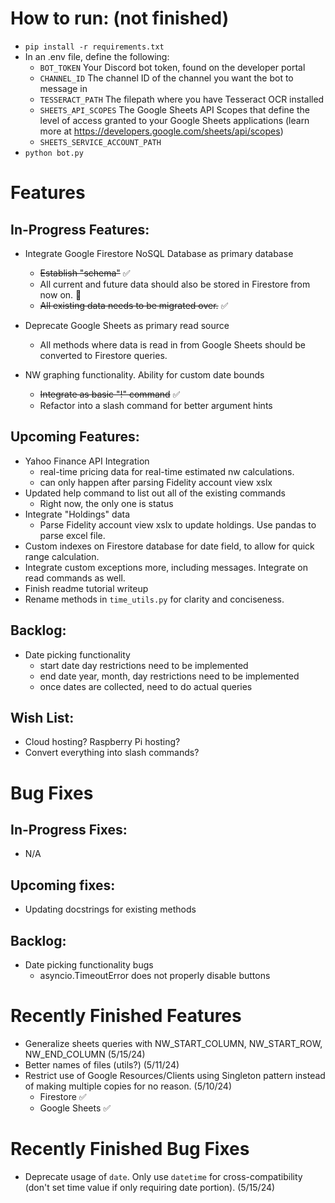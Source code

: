 # How to run: (not finished)

- `pip install -r requirements.txt`
- In an .env file, define the following:
  - `BOT_TOKEN` Your Discord bot token, found on the developer portal
  - `CHANNEL_ID` The channel ID of the channel you want the bot to message in
  - `TESSERACT_PATH` The filepath where you have Tesseract OCR installed
  - `SHEETS_API_SCOPES` The Google Sheets API Scopes that define the level of access granted to your Google Sheets applications (learn more at https://developers.google.com/sheets/api/scopes)
  - `SHEETS_SERVICE_ACCOUNT_PATH`
- `python bot.py`

# Features

## In-Progress Features:

- Integrate Google Firestore NoSQL Database as primary database

  - ~~Establish "schema"~~ ✅
  - All current and future data should also be stored in Firestore from now on. 🚧
  - ~~All existing data needs to be migrated over.~~ ✅

- Deprecate Google Sheets as primary read source

  - All methods where data is read in from Google Sheets should be converted to Firestore queries.

- NW graphing functionality. Ability for custom date bounds

  - ~~Integrate as basic "!" command~~ ✅
  - Refactor into a slash command for better argument hints

## Upcoming Features:

- Yahoo Finance API Integration
  - real-time pricing data for real-time estimated nw calculations.
  - can only happen after parsing Fidelity account view xslx
- Updated help command to list out all of the existing commands
  - Right now, the only one is status
- Integrate "Holdings" data
  - Parse Fidelity account view xslx to update holdings. Use pandas to parse excel file.
- Custom indexes on Firestore database for date field, to allow for quick range calculation.
- Integrate custom exceptions more, including messages. Integrate on read commands as well.
- Finish readme tutorial writeup
- Rename methods in `time_utils.py` for clarity and conciseness.

## Backlog:

- Date picking functionality
  - start date day restrictions need to be implemented
  - end date year, month, day restrictions need to be implemented
  - once dates are collected, need to do actual queries

## Wish List:

- Cloud hosting? Raspberry Pi hosting?
- Convert everything into slash commands?

# Bug Fixes

## In-Progress Fixes:

- N/A

## Upcoming fixes:

- Updating docstrings for existing methods

## Backlog:

- Date picking functionality bugs
  - asyncio.TimeoutError does not properly disable buttons

# Recently Finished Features

- Generalize sheets queries with NW_START_COLUMN, NW_START_ROW, NW_END_COLUMN (5/15/24)
- Better names of files (utils?) (5/11/24)
- Restrict use of Google Resources/Clients using Singleton pattern instead of making multiple copies for no reason. (5/10/24)
  - Firestore ✅
  - Google Sheets ✅

# Recently Finished Bug Fixes

- Deprecate usage of `date`. Only use `datetime` for cross-compatibility (don't set time value if only requiring date portion). (5/15/24)
